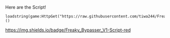 Here are the Script! 
```
loadstring(game:HttpGet("https://raw.githubusercontent.com/tiwa244/FreakBypass/refs/heads/main/FreakBypasserV1.lua"))()
```
https://img.shields.io/badge/Freaky_Bypasser_V1-Script-red
